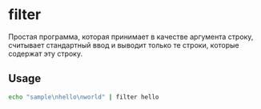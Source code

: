# filter

Простая программа, которая принимает в качестве аргумента строку, считывает стандартный ввод и выводит только те строки, которые содержат эту строку.

## Usage

```bash
echo "sample\nhello\nworld" | filter hello
```
